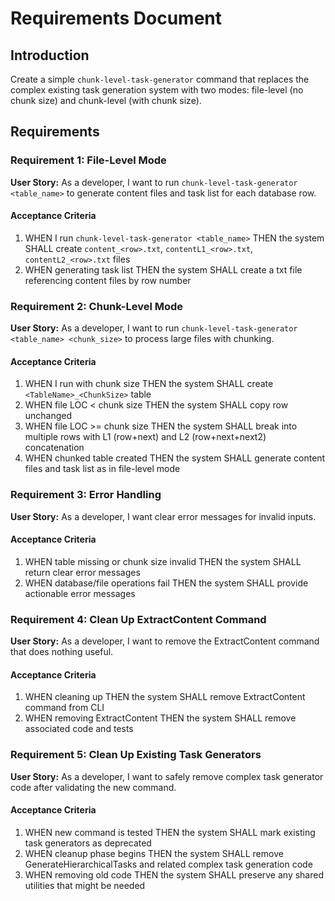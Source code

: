# Requirements Document

## Introduction

Create a simple `chunk-level-task-generator` command that replaces the complex existing task generation system with two modes: file-level (no chunk size) and chunk-level (with chunk size).

## Requirements

### Requirement 1: File-Level Mode

**User Story:** As a developer, I want to run `chunk-level-task-generator <table_name>` to generate content files and task list for each database row.

#### Acceptance Criteria

1. WHEN I run `chunk-level-task-generator <table_name>` THEN the system SHALL create `content_<row>.txt`, `contentL1_<row>.txt`, `contentL2_<row>.txt` files
2. WHEN generating task list THEN the system SHALL create a txt file referencing content files by row number

### Requirement 2: Chunk-Level Mode

**User Story:** As a developer, I want to run `chunk-level-task-generator <table_name> <chunk_size>` to process large files with chunking.

#### Acceptance Criteria

1. WHEN I run with chunk size THEN the system SHALL create `<TableName>_<ChunkSize>` table
2. WHEN file LOC < chunk size THEN the system SHALL copy row unchanged
3. WHEN file LOC >= chunk size THEN the system SHALL break into multiple rows with L1 (row+next) and L2 (row+next+next2) concatenation
4. WHEN chunked table created THEN the system SHALL generate content files and task list as in file-level mode

### Requirement 3: Error Handling

**User Story:** As a developer, I want clear error messages for invalid inputs.

#### Acceptance Criteria

1. WHEN table missing or chunk size invalid THEN the system SHALL return clear error messages
2. WHEN database/file operations fail THEN the system SHALL provide actionable error messages

### Requirement 4: Clean Up ExtractContent Command

**User Story:** As a developer, I want to remove the ExtractContent command that does nothing useful.

#### Acceptance Criteria

1. WHEN cleaning up THEN the system SHALL remove ExtractContent command from CLI
2. WHEN removing ExtractContent THEN the system SHALL remove associated code and tests

### Requirement 5: Clean Up Existing Task Generators

**User Story:** As a developer, I want to safely remove complex task generator code after validating the new command.

#### Acceptance Criteria

1. WHEN new command is tested THEN the system SHALL mark existing task generators as deprecated
2. WHEN cleanup phase begins THEN the system SHALL remove GenerateHierarchicalTasks and related complex task generation code
3. WHEN removing old code THEN the system SHALL preserve any shared utilities that might be needed